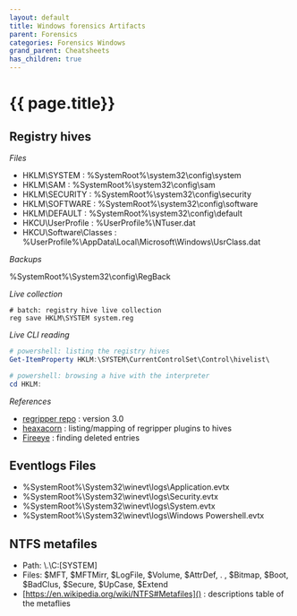 ```yaml
---
layout: default
title: Windows forensics Artifacts
parent: Forensics
categories: Forensics Windows
grand_parent: Cheatsheets
has_children: true
---
```


# {{ page.title}}
 
## Registry hives

*Files*
- HKLM\SYSTEM : %SystemRoot%\system32\config\system
- HKLM\SAM :  %SystemRoot%\system32\config\sam
- HKLM\SECURITY :  %SystemRoot%\system32\config\security
- HKLM\SOFTWARE :  %SystemRoot%\system32\config\software
- HKLM\DEFAULT :  %SystemRoot%\system32\config\default
- HKCU\UserProfile :  %UserProfile%\NTuser.dat
- HKCU\Software\Classes : %UserProfile%\AppData\Local\Microsoft\Windows\UsrClass.dat

*Backups*

%SystemRoot%\System32\config\RegBack

*Live collection*
```batch
# batch: registry hive live collection
reg save HKLM\SYSTEM system.reg
```

*Live CLI reading*
```powershell
# powershell: listing the registry hives
Get-ItemProperty HKLM:\SYSTEM\CurrentControlSet\Control\hivelist\

# powershell: browsing a hive with the interpreter
cd HKLM:
```

*References*
- [regripper repo](https://github.com/keydet89/RegRipper3.0) : version 3.0
- [heaxacorn](https://hexacorn.com/tools/3r.html) : listing/mapping of regripper plugins to hives
- [Fireeye](https://www.fireeye.com/blog/threat-research/2019/01/digging-up-the-past-windows-registry-forensics-revisited.html) : finding deleted entries

## Eventlogs Files

- %SystemRoot%\System32\winevt\logs\Application.evtx
- %SystemRoot%\System32\winevt\logs\Security.evtx
- %SystemRoot%\System32\winevt\logs\System.evtx
- %SystemRoot%\System32\winevt\logs\Windows Powershell.evtx
 

## NTFS metafiles

- Path: \\.\C:\[SYSTEM]
- Files: $MFT, $MFTMirr, $LogFile, $Volume, $AttrDef, . , $Bitmap, $Boot, $BadClus, $Secure, $UpCase, $Extend
- [https://en.wikipedia.org/wiki/NTFS#Metafiles]() : descriptions table of the metaflies
